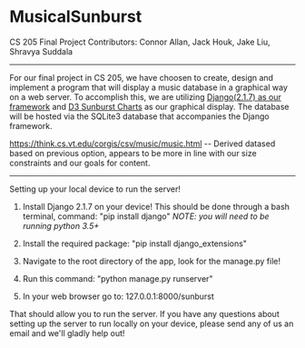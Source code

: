 # MusicalSunburst
CS 205 Final Project
Contributors: Connor Allan, Jack Houk, Jake Liu, Shravya Suddala

---

For our final project in CS 205, we have choosen to create, design and implement a program that will display a music database in a graphical way on a web server. To accomplish this, we are utilizing [Django(2.1.7) as our framework](https://www.djangoproject.com/start/overview/) and [D3 Sunburst Charts](https://bl.ocks.org/vasturiano/12da9071095fbd4df434e60d52d2d58d) as our graphical display. The database will be hosted via the SQLite3 database that accompanies the Django framework.

https://think.cs.vt.edu/corgis/csv/music/music.html -- Derived datased based on previous option, appears to be more in line with our size constraints and our goals for content.

---

Setting up your local device to run the server!

1. Install Django 2.1.7 on your device! This should be done through a bash terminal, command: "pip install django" *NOTE: you will need to be running python 3.5+*

2. Install the required package: "pip install django_extensions"

3. Navigate to the root directory of the app, look for the manage.py file!

4. Run this command: "python manage.py runserver"

5. In your web browser go to: 127.0.0.1:8000/sunburst

That should allow you to run the server. If you have any questions about setting up the server to run locally on your device, please send any of us an email and we'll gladly help out!
